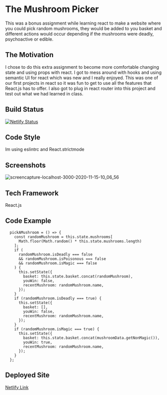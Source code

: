 # The Mushroom Picker
This was a bonus assignment while learning react to make a website where you could pick random mushrooms, they would be added to you basket and different actions would occur depending if the mushrooms were deadly, psychoactive or edible.

## The Motivation
I chose to do this extra assignment to become more comfortable changing state and using props with react. I got to mess around with hooks and using semantic UI for react which was new and I really enjoyed. This was one of our first projects in react so it was fun to get to use all the features that React.js has to offer. I also got to plug in react router into this project and test out what we had learned in class.

## Build Status
[![Netlify Status](https://api.netlify.com/api/v1/badges/38c4f931-fa5c-4192-9dac-779a7cf65324/deploy-status)](https://app.netlify.com/sites/mushroom-picker/deploys)

## Code Style
Im using eslintrc and React.strictmode

## Screenshots
![screencapture-localhost-3000-2020-11-15-10_06_56](https://user-images.githubusercontent.com/66916708/99190280-40d96c80-272b-11eb-8647-5eb18e7ff0bd.png)

## Tech Framework
React.js

## Code Example
```
  pickAMushroom = () => {
    const randomMushroom = this.state.mushrooms[
      Math.floor(Math.random() * this.state.mushrooms.length)
    ];
    if (
      randomMushroom.isDeadly === false
      && randomMushroom.isPoisonous === false
      && randomMushroom.isMagic === false
    ) {
      this.setState({
        basket: this.state.basket.concat(randomMushroom),
        youWin: false,
        recentMushroom: randomMushroom.name,
      });
    }
    if (randomMushroom.isDeadly === true) {
      this.setState({
        basket: [],
        youWin: false,
        recentMushroom: randomMushroom.name,
      });
    }
    if (randomMushroom.isMagic === true) {
      this.setState({
        basket: this.state.basket.concat(mushroomData.getNonMagic()),
        youWin: true,
        recentMushroom: randomMushroom.name,
      });
    }
  };
  ```
  ## Deployed Site
  [Netlify Link](https://mushroom-picker.netlify.app/)
  
